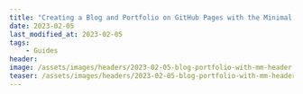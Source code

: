 ```yaml
---
title: "Creating a Blog and Portfolio on GitHub Pages with the Minimal Mistakes Theme"
date: 2023-02-05
last_modified_at: 2023-02-05
tags:
    - Guides
header:
image: /assets/images/headers/2023-02-05-blog-portfolio-with-mm-header.jpg
teaser: /assets/images/headers/2023-02-05-blog-portfolio-with-mm-header.jpg
---
```

